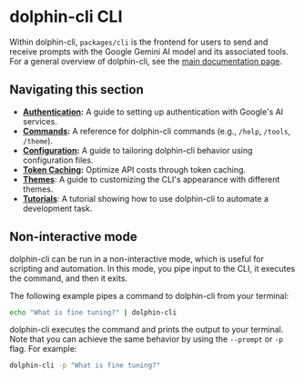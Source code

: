 # dolphin-cli CLI

Within dolphin-cli, `packages/cli` is the frontend for users to send and receive prompts with the Google Gemini AI model and its associated tools. For a general overview of dolphin-cli, see the [main documentation page](../index.md).

## Navigating this section

- **[Authentication](./authentication.md):** A guide to setting up authentication with Google's AI services.
- **[Commands](./commands.md):** A reference for dolphin-cli commands (e.g., `/help`, `/tools`, `/theme`).
- **[Configuration](./configuration.md):** A guide to tailoring dolphin-cli behavior using configuration files.
- **[Token Caching](./token-caching.md):** Optimize API costs through token caching.
- **[Themes](./themes.md)**: A guide to customizing the CLI's appearance with different themes.
- **[Tutorials](tutorials.md)**: A tutorial showing how to use dolphin-cli to automate a development task.

## Non-interactive mode

dolphin-cli can be run in a non-interactive mode, which is useful for scripting and automation. In this mode, you pipe input to the CLI, it executes the command, and then it exits.

The following example pipes a command to dolphin-cli from your terminal:

```bash
echo "What is fine tuning?" | dolphin-cli
```

dolphin-cli executes the command and prints the output to your terminal. Note that you can achieve the same behavior by using the `--prompt` or `-p` flag. For example:

```bash
dolphin-cli -p "What is fine tuning?"
```
